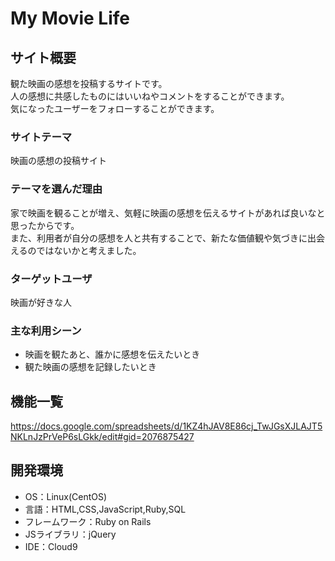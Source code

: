# My Movie Life

## サイト概要
観た映画の感想を投稿するサイトです。<br>
人の感想に共感したものにはいいねやコメントをすることができます。<br>
気になったユーザーをフォローすることができます。


### サイトテーマ
映画の感想の投稿サイト

### テーマを選んだ理由
家で映画を観ることが増え、気軽に映画の感想を伝えるサイトがあれば良いなと思ったからです。<br>
また、利用者が自分の感想を人と共有することで、新たな価値観や気づきに出会えるのではないかと考えました。

### ターゲットユーザ
映画が好きな人

### 主な利用シーン
- 映画を観たあと、誰かに感想を伝えたいとき
- 観た映画の感想を記録したいとき

## 機能一覧
https://docs.google.com/spreadsheets/d/1KZ4hJAV8E86cj_TwJGsXJLAJT5NKLnJzPrVeP6sLGkk/edit#gid=2076875427

## 開発環境
- OS：Linux(CentOS)
- 言語：HTML,CSS,JavaScript,Ruby,SQL
- フレームワーク：Ruby on Rails
- JSライブラリ：jQuery
- IDE：Cloud9
